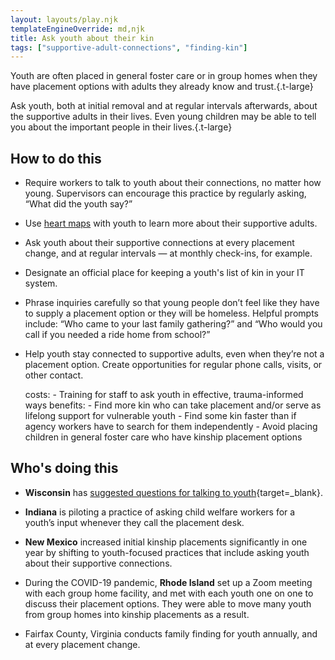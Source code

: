 ```yaml
---
layout: layouts/play.njk
templateEngineOverride: md,njk
title: Ask youth about their kin
tags: ["supportive-adult-connections", "finding-kin"]
---
```


Youth are often placed in general foster care or in group homes when they have placement options with adults they already know and trust.{.t-large}

Ask youth, both at initial removal and at regular intervals afterwards, about the supportive adults in their lives. Even young children may be able to tell you about the important people in their lives.{.t-large}

## How to do this

* Require workers to talk to youth about their connections, no matter how young. Supervisors can encourage this practice by regularly asking, “What did the youth say?”

* Use [heart maps](/recommendations/use-heart-map) with youth to learn more about their supportive adults.

* Ask youth about their supportive connections at every placement change, and at regular intervals — at monthly check-ins, for example.

* Designate an official place for keeping a youth's list of kin in your IT system.

* Phrase inquiries carefully so that young people don’t feel like they have to supply a placement option or they will be homeless. Helpful prompts include: “Who came to your last family gathering?” and “Who would you call if you needed a ride home from school?”

* Help youth stay connected to supportive adults, even when they’re not a placement option. Create opportunities for regular phone calls, visits, or other contact.

    costs:
      - Training for staff to ask youth in effective, trauma-informed ways
    benefits:
      - Find more kin who can take placement and/or serve as lifelong support
        for vulnerable youth
      - Find some kin faster than if agency workers have to search for them
        independently
      - Avoid placing children in general foster care who have kinship placement
        options

## Who's doing this

* **Wisconsin** has [suggested questions for talking to youth](https://drive.google.com/file/d/1vhn78eupW25aIhfTGSVri1rh2y_0GEQ9/view){target=_blank}.

* **Indiana** is piloting a practice of asking child welfare workers for a youth’s input whenever they call the placement desk.

* **New Mexico** increased initial kinship placements significantly in one year by shifting to youth-focused practices that include asking youth about their supportive connections.

* During the COVID-19 pandemic, **Rhode Island** set up a Zoom meeting with each group home facility, and met with each youth one on one to discuss their placement options. They were able to move many youth from group homes into kinship placements as a result.

* Fairfax County, Virginia conducts family finding for youth annually, and at every placement change.